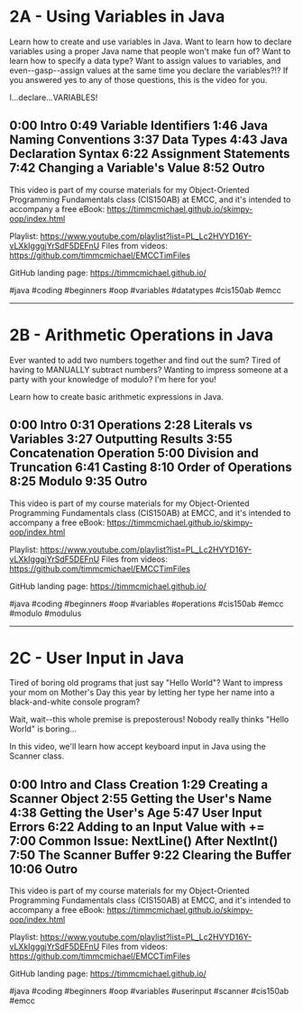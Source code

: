 # 2A - Using Variables in Java

Learn how to create and use variables in Java. Want to learn how to declare variables using a proper Java name that people won't make fun of? Want to learn how to specify a data type? Want to assign values to variables, and even--gasp--assign values at the same time you declare the variables?!? If you answered yes to any of those questions, this is the video for you.

I...declare...VARIABLES!

0:00 Intro
0:49 Variable Identifiers
1:46 Java Naming Conventions
3:37 Data Types
4:43 Java Declaration Syntax
6:22 Assignment Statements
7:42 Changing a Variable's Value
8:52 Outro
----
This video is part of my course materials for my Object-Oriented Programming Fundamentals class (CIS150AB) at EMCC, and it's intended to accompany a free eBook: https://timmcmichael.github.io/skimpy-oop/index.html

Playlist: https://www.youtube.com/playlist?list=PL_Lc2HVYD16Y-vLXkIgggjYrSdF5DEFnU
Files from videos: https://github.com/timmcmichael/EMCCTimFiles 

GitHub landing page: https://timmcmichael.github.io/

#java #coding #beginners #oop #variables #datatypes #cis150ab #emcc

---------------

# 2B - Arithmetic Operations in Java

Ever wanted to add two numbers together and find out the sum? Tired of having to MANUALLY subtract numbers? Wanting to impress someone at a party with your knowledge of modulo? I'm here for you!

Learn how to create basic arithmetic expressions in Java.

0:00 Intro
0:31 Operations
2:28 Literals vs Variables
3:27 Outputting Results
3:55 Concatenation Operation
5:00 Division and Truncation
6:41 Casting
8:10 Order of Operations
8:25 Modulo
9:35 Outro
----
This video is part of my course materials for my Object-Oriented Programming Fundamentals class (CIS150AB) at EMCC, and it's intended to accompany a free eBook: https://timmcmichael.github.io/skimpy-oop/index.html

Playlist: https://www.youtube.com/playlist?list=PL_Lc2HVYD16Y-vLXkIgggjYrSdF5DEFnU
Files from videos: https://github.com/timmcmichael/EMCCTimFiles 

GitHub landing page: https://timmcmichael.github.io/

#java #coding #beginners #oop #variables #operations #cis150ab #emcc #modulo #modulus

---------------

# 2C - User Input in Java

Tired of boring old programs that just say "Hello World"? Want to impress your mom on Mother's Day this year by letting her type her name into a black-and-white console program?

Wait, wait--this whole premise is preposterous! Nobody really thinks "Hello World" is boring...

In this video, we'll learn how accept keyboard input in Java using the Scanner class.

0:00 Intro and Class Creation
1:29 Creating a Scanner Object
2:55 Getting the User's Name
4:38 Getting the User's Age
5:47 User Input Errors
6:22 Adding to an Input Value with +=
7:00 Common Issue: NextLine() After NextInt()
7:50 The Scanner Buffer
9:22 Clearing the Buffer
10:06 Outro
----
This video is part of my course materials for my Object-Oriented Programming Fundamentals class (CIS150AB) at EMCC, and it's intended to accompany a free eBook: https://timmcmichael.github.io/skimpy-oop/index.html

Playlist: https://www.youtube.com/playlist?list=PL_Lc2HVYD16Y-vLXkIgggjYrSdF5DEFnU
Files from videos: https://github.com/timmcmichael/EMCCTimFiles 

GitHub landing page: https://timmcmichael.github.io/

#java #coding #beginners #oop #variables #userinput #scanner #cis150ab #emcc